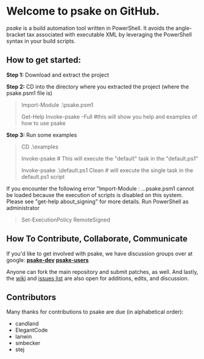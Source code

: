﻿# Welcome to psake on GitHub.

*psake* is a build automation tool written in PowerShell. It avoids the angle-bracket tax associated with executable XML by leveraging the PowerShell syntax in your build scripts. 

## How to get started:

**Step 1:** Download and extract the project

**Step 2:** CD into the directory where you extracted the project (where the psake.psm1 file is)

> Import-Module .\psake.psm1
>
> Get-Help Invoke-psake -Full   #this will show you help and examples of how to use psake
	
**Step 3:** Run some examples

> CD .\examples
>
> Invoke-psake    					# This will execute the "default" task in the "default.ps1"
>
> Invoke-psake .\default.ps1 Clean  # will execute the single task in the default.ps1 script

If you encounter the following error "Import-Module : ...psake.psm1 cannot be loaded because the execution of scripts is disabled on this system. Please see "get-help about_signing" for more details.
Run PowerShell as administrator
> Set-ExecutionPolicy RemoteSigned

## How To Contribute, Collaborate, Communicate

If you'd like to get involved with psake, we have discussion groups over at google: **[psake-dev](http://groups.google.com/group/psake-dev)** **[psake-users](http://groups.google.com/group/psake-users)**

Anyone can fork the main repository and submit patches, as well. And lastly, the [wiki](http://wiki.github.com/JamesKovacs/psake/) and [issues list](http://github.com/JamesKovacs/psake/issues) are also open for additions, edits, and discussion.

## Contributors

Many thanks for contributions to psake are due (in alphabetical order):
* candland
* ElegantCode
* lanwin
* smbecker
* stej
